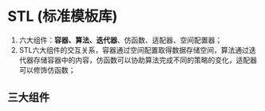 # STL (标准模板库)

1. 六大组件：**容器、算法、迭代器**、仿函数、适配器、空间配置器；
2. STL六大组件的交互关系，容器通过空间配置取得数据存储空间，算法通过迭代器存储容器中的内容，仿函数可以协助算法完成不同的策略的变化，适配器可以修饰仿函数；

## 三大组件
